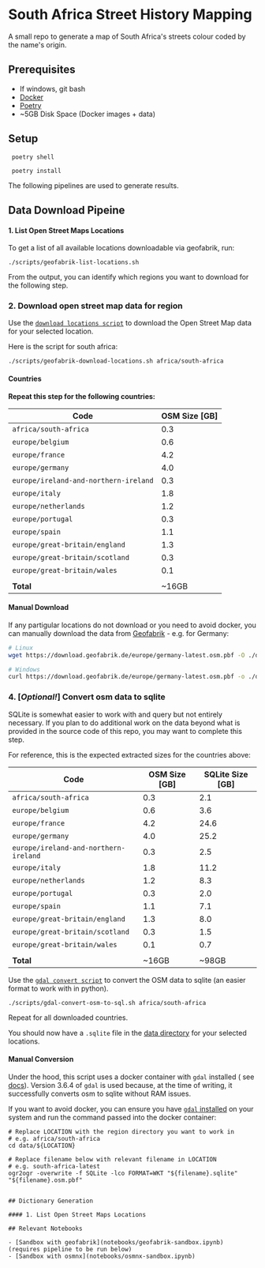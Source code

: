 # South Africa Street History Mapping

A small repo to generate a map of South Africa's streets colour coded by the name's origin.

## Prerequisites

* If windows, git bash
* [Docker](https://docs.docker.com/desktop/)
* [Poetry](https://python-poetry.org/docs/)
* ~5GB Disk Space (Docker images + data)

## Setup

```shell
 poetry shell
```

```shell
 poetry install
```

The following pipelines are used to generate results.

## Data Download Pipeine

#### 1. List Open Street Maps Locations

To get a list of all available locations downloadable via geofabrik, run:

```shell
./scripts/geofabrik-list-locations.sh
```

From the output, you can identify which regions you want to download for the following step.

### 2. Download open street map data for region

Use the [`download locations script`](./scripts/geofabrik-download-locations.sh) to download the Open Street Map data
for your selected location.

Here is the script for south africa:

```shell
./scripts/geofabrik-download-locations.sh africa/south-africa
```

#### Countries

**Repeat this step for the following countries:**

| Code                                  | OSM Size [GB] |
|---------------------------------------|---------------|
| `africa/south-africa`                 | 0.3           |
| `europe/belgium`                      | 0.6           |
| `europe/france`                       | 4.2           |
| `europe/germany`                      | 4.0           |
| `europe/ireland-and-northern-ireland` | 0.3           |
| `europe/italy`                        | 1.8           |
| `europe/netherlands`                  | 1.2           |
| `europe/portugal`                     | 0.3           |
| `europe/spain`                        | 1.1           |
| `europe/great-britain/england`        | 1.3           |
| `europe/great-britain/scotland`       | 0.3           |
| `europe/great-britain/wales`          | 0.1           |
|                                       |               |
| **Total**                             | ~16GB         |

#### Manual Download

If any partigular locations do not download or you need to avoid docker, you can manually download the data
from [Geofabrik](https://download.geofabrik.de/) - e.g. for Germany:

```bash
# Linux
wget https://download.geofabrik.de/europe/germany-latest.osm.pbf -O ./data/europe/germany

# Windows
curl https://download.geofabrik.de/europe/germany-latest.osm.pbf -o ./data/europe/germany
```

### 4. [*Optional!*] Convert osm data to sqlite

SQLite is somewhat easier to work with and query but not entirely necessary. If you plan to do additional work on the
data beyond what is provided in the source code of this repo, you may want to complete this step.

For reference, this is the expected extracted sizes for the countries above:

| Code                                  | OSM Size [GB] | SQLite Size [GB] |
|---------------------------------------|---------------|------------------|
| `africa/south-africa`                 | 0.3           | 2.1              |
| `europe/belgium`                      | 0.6           | 3.6              |
| `europe/france`                       | 4.2           | 24.6             |
| `europe/germany`                      | 4.0           | 25.2             |
| `europe/ireland-and-northern-ireland` | 0.3           | 2.5              |
| `europe/italy`                        | 1.8           | 11.2             |
| `europe/netherlands`                  | 1.2           | 8.3              |
| `europe/portugal`                     | 0.3           | 2.0              |
| `europe/spain`                        | 1.1           | 7.1              |
| `europe/great-britain/england`        | 1.3           | 8.0              |
| `europe/great-britain/scotland`       | 0.3           | 1.5              |
| `europe/great-britain/wales`          | 0.1           | 0.7              |
|                                       |               |                  |
| **Total**                             | ~16GB         | ~98GB            |

Use the [`gdal convert script`](./scripts/gdal-convert-osm-to-sql.sh) to convert the OSM data to sqlite (an easier
format to work with in python).

```shell
./scripts/gdal-convert-osm-to-sql.sh africa/south-africa
```

Repeat for all downloaded countries.

You should now have a `.sqlite` file in the [data directory](data) for your selected locations.

#### Manual Conversion

Under the hood, this script uses a docker container with `gdal` installed (
see [docs](https://github.com/OSGeo/gdal/tree/master/docker)). Version 3.6.4 of `gdal` is used because, at the time of
writing, it successfully converts osm to sqlite without RAM issues.

If you want to avoid docker, you can ensure you have [`gdal` installed](https://gdal.org/download.html) on your system
and run the command passed into the
docker container:

```shell
# Replace LOCATION with the region directory you want to work in
# e.g. africa/south-africa
cd data/${LOCATION}

# Replace filename below with relevant filename in LOCATION
# e.g. south-africa-latest
ogr2ogr -overwrite -f SQLite -lco FORMAT=WKT "${filename}.sqlite" "${filename}.osm.pbf"
```

[//]: # (### 5. [*Optional!*] Move data to remote server)

[//]: # ()
[//]: # (You'll need `rsync` for this step. You can run the following from the root project directory to sync the data across to)

[//]: # (a remote server if need be:)

[//]: # ()
[//]: # (```shell)

[//]: # (rsync -avm --include='*/' --include='*.osm.pbf' --exclude='*' ./data ${REMOTE}:${REMOTE_DIRECTORY})
```

## Dictionary Generation

#### 1. List Open Street Maps Locations

## Relevant Notebooks

- [Sandbox with geofabrik](notebooks/geofabrik-sandbox.ipynb) (requires pipeline to be run below)
- [Sandbox with osmnx](notebooks/osmnx-sandbox.ipynb)
